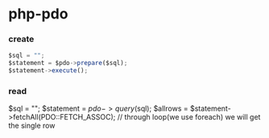 # php-pdo

### create
  ```javascript
  $sql = "";
  $statement = $pdo->prepare($sql);
  $statement->execute();
  ```
  
  
### read
  
  
  
  $sql = "";
  $statement = $pdo->query($sql);
  $allrows = $statement->fetchAll(PDO::FETCH_ASSOC); // through loop(we use foreach) we will get the single row
 
